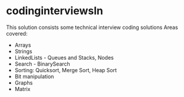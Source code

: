 # codinginterviewsln
This solution consists some technical interview coding solutions 
Areas covered: 
- Arrays
- Strings
- LinkedLists - Queues and Stacks, Nodes
- Search - BinarySearch
- Sorting: Quicksort, Merge Sort, Heap Sort
- Bit manipulation
- Graphs
- Matrix
